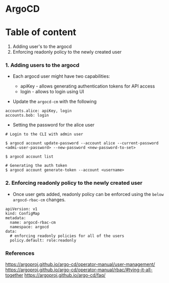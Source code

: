 # ArgoCD 

Table of content
======================
1. Adding user's to the argocd 
2. Enforcing readonly policy to the newly created user




### 1. Adding users to the argocd

* Each argocd user might have two capabilities:
    * apiKey - allows generating authentication tokens for API access
    * login - allows to login using UI


* Update the `argocd-cm` with the following 
```
accounts.alice: apiKey, login
accounts.bob: login
```

* Setting the password for the alice user
```
# Login to the CLI with admin user 

$ argocd account update-password --account alice --current-password <admi-user-password> --new-password <new-password-to-set>

$ argocd account list

# Generating the auth token
$ argocd account generate-token --account <username> 

```

### 2. Enforcing readonly policy to the newly created user

* Once user gets added, readonly policy can be enforced using the `below argocd-rbac-cm` changes.
```
apiVersion: v1
kind: ConfigMap
metadata:
  name: argocd-rbac-cm
  namespace: argocd
data:
  # enforcing readonly policies for all of the users
  policy.default: role:readonly
```




### References
https://argoproj.github.io/argo-cd/operator-manual/user-management/
https://argoproj.github.io/argo-cd/operator-manual/rbac/#tying-it-all-together
https://argoproj.github.io/argo-cd/faq/



